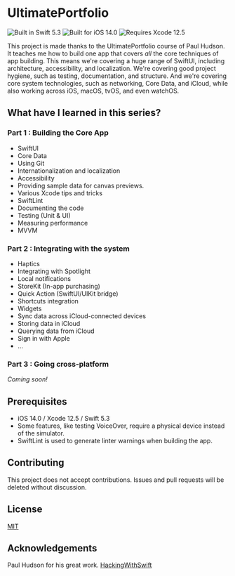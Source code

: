 # UltimatePortfolio

![Built in Swift 5.3](https://img.shields.io/badge/Swift-5.3-orange)
![Built for iOS 14.0](https://img.shields.io/badge/iOS-14.0-lightgray)
![Requires Xcode 12.5](https://img.shields.io/badge/Xcode-12.5-blue)


This project is made thanks to the UltimatePortfolio course of Paul Hudson. It teaches me how to build one app that covers *all* the core techniques of app building. This means we're covering a huge range of SwiftUI, including architecture, accessibility, and localization. We're covering good project hygiene, such as testing, documentation, and structure. And we're covering core system technologies, such as networking, Core Data, and iCloud, while also working across iOS, macOS, tvOS, and even watchOS.

## What have I learned in this series?
### Part 1 : Building the Core App
* SwiftUI
* Core Data 
* Using Git
* Internationalization and localization
* Accessibility 
* Providing sample data for canvas previews.
* Various Xcode tips and tricks
* SwiftLint
* Documenting the code
* Testing (Unit & UI)
* Measuring performance
* MVVM
### Part 2 : Integrating with the system
* Haptics
* Integrating with Spotlight
* Local notifications
* StoreKit (In-app purchasing)
* Quick Action (SwiftUI/UIKit bridge)
* Shortcuts integration
* Widgets
* Sync data across iCloud-connected devices
* Storing data in iCloud
* Querying data from iCloud
* Sign in with Apple
* ...
### Part 3 : Going cross-platform
_Coming soon!_

## Prerequisites
* iOS 14.0 / Xcode 12.5 / Swift 5.3
* Some features, like testing VoiceOver, require a physical device instead of the simulator.
* SwiftLint is used to generate linter warnings when building the app.

## Contributing
This project does not accept contributions. Issues and pull requests will be deleted without discussion.

## License
[MIT](https://choosealicense.com/licenses/mit/)

## Acknowledgements
Paul Hudson for his great work. [HackingWithSwift](https://www.hackingwithswift.com)
